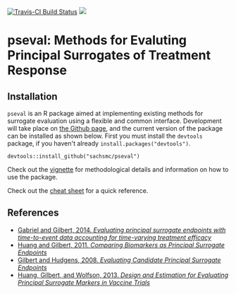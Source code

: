 [![Travis-CI Build Status](https://travis-ci.org/sachsmc/pseval.svg?branch=master)](https://travis-ci.org/sachsmc/pseval)
[![](http://cranlogs.r-pkg.org/badges/pseval)](http://cran.r-project.org/package=pseval)

# pseval: Methods for Evaluting Principal Surrogates of Treatment Response

## Installation

`pseval` is an R package aimed at implementing existing methods for surrogate evaluation using a flexible and common interface. Development will take place  on [the Github page](https://github.com/sachsmc/pseval), and the current version of the package can be installed as shown below. First you must install the `devtools` package, if you haven't already `install.packages("devtools")`. 

```{r eval = FALSE}
devtools::install_github("sachsmc/pseval")
```

Check out the [vignette](https://sachsmc.github.io/pseval) for methodological details and information on how to use the package.

Check out the [cheat sheet](https://sachsmc.github.io/pseval-course/pseval-cheatsheet.pdf) for a quick reference. 

## References


- [Gabriel and Gilbert, 2014. _Evaluating principal surrogate endpoints with time-to-event data accounting for time-varying treatment efficacy_](http://biostatistics.oxfordjournals.org/content/15/2/251)
- [Huang and Gilbert, 2011. _Comparing Biomarkers as Principal Surrogate Endpoints_](http://onlinelibrary.wiley.com/doi/10.1111/j.1541-0420.2011.01603.x/full)
- [Gilbert and Hudgens, 2008. _Evaluating Candidate Principal Surrogate Endpoints_](http://onlinelibrary.wiley.com/doi/10.1111/j.1541-0420.2008.01014.x/full)
- [Huang, Gilbert, and Wolfson, 2013. _Design and Estimation for Evaluating Principal Surrogate Markers in Vaccine Trials_](http://onlinelibrary.wiley.com/doi/10.1111/biom.12014/full)

